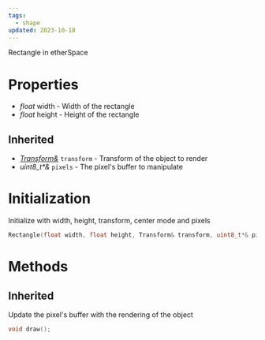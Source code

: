 ```yaml
---
tags:
  - shape
updated: 2023-10-18
---
```

Rectangle in etherSpace

# Properties
* *float* width - Width of the rectangle
* *float* height - Height of the rectangle
## Inherited
* *[Transform&](Components/Transform)* `transform` - Transform of the object to render
* *uint8_t\*&* `pixels` - The pixel's buffer to manipulate

# Initialization
Initialize with width, height, transform, center mode and pixels
```cpp
Rectangle(float width, float height, Transform& transform, uint8_t*& pixels)
```

# Methods
## Inherited
Update the pixel's buffer with the rendering of the object
```cpp
void draw();
```